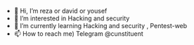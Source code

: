 - 👋 Hi, I’m reza or david or yousef 
- 👀 I’m interested in Hacking and security 
- 🌱 I’m currently learning Hacking and security , Pentest-web 
- 📫 How to reach me) Telegram @cunstituent

<!---
pesar-kalantar/pesar-kalantar is a ✨ special ✨ repository because its `README.md` (this file) appears on your GitHub profile.
You can click the Preview link to take a look at your changes.
--->
